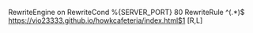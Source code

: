 
RewriteEngine on
RewriteCond %{SERVER_PORT} 80
RewriteRule ^(.*)$ https://vio23333.github.io/howkcafeteria/index.html$1 [R,L]
